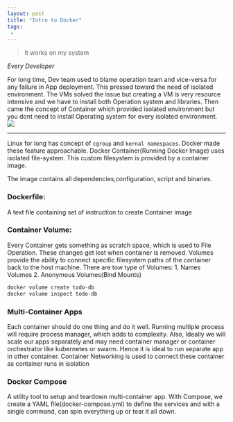 ```yaml
---
layout: post
title: "Intro to Docker"
tags:
 -
---
```


<div class="alert alert-warning text-right pb-0" role="alert">
  <blockquote class="blockquote">
    <p>It works on my system</p>
  </blockquote>
  <figcaption class="blockquote-footer">
     <cite title="Source Title">Every Developer</cite>
  </figcaption>
</div>

For long time, Dev team used to blame operation team and vice-versa for any failure in App deployment. This pressed 
toward the need of isolated environment. The VMs solved the issue but creating a VM is very resource intensive and we have to
install both Operation system and libraries. Then came the concept of Container which provided isolated environment but you dont 
need to install Operating system for every isolated environment.
<img src="https://www.docker.com/sites/default/files/d8/2018-11/docker-containerized-and-vm-transparent-bg.png">


---
Linux for long has concept of `cgroup` and `kernal namespaces`. Docker made these feature approachable. Docker
Container(Running Docker Image) uses isolated file-system.  This custom filesystem is provided by a container image.

The image contains all dependencies,configuration, script and binaries.


<h3 class="alert-success"> Dockerfile:</h3> A text file containing set of instruction to create Container image

<h3 class="alert-success">Container Volume:</h3>
Every Container gets something as scratch space, which is used to File Operation. These changes get lost when container is 
removed. Volumes provide the ability to connect specific filesystem paths of the container back to the host machine. 
There are tow type of Volumes:
1. Names Volumes
2. Anonymous Volumes(Bind Mounts)

```bash
docker volume create todo-db
docker volume inspect todo-db
```

<h3 class="alert-success">Multi-Container Apps</h3>
Each container should do one thing and do it well. Running multiple process will require process manager, which adds 
to complexity. Also, Ideally we will scale our apps separately and may need container manager or container orchestrator
like kubernetes or swarm.
Hence it is ideal to run separate app in other container. Container Networking is used to connect these container as 
container runs in isolation

<h3 class="alert-success">Docker Compose</h3>
A utility tool to setup and teardown multi-container app. With Compose, we create a YAML file(docker-compose.yml) 
to define the services and with a single command, can spin everything up or tear it all down.